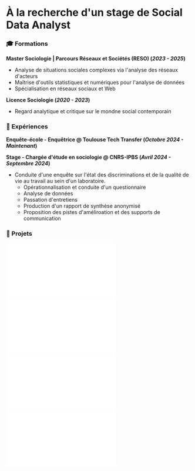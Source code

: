 # À la recherche d'un stage de Social Data Analyst

### 🎓 Formations
**Master Sociologie | Parcours Réseaux et Sociétés (RESO) (_2023 - 2025_)**
- Analyse de situations sociales complexes via l'analyse des réseaux d'acteurs
- Maîtrise d'outils statistiques et numériques pour l'analyse de données
- Spécialisation en réseaux sociaux et Web

**Licence Sociologie (_2020 - 2023_)**
- Regard analytique et critique sur le mondne social contemporain

### 💼 Expériences
**Enquête-école - Enquêtrice
@ Toulouse Tech Transfer (_Octobre 2024 - Maintenant_)**

**Stage - Chargée d'étude en sociologie
@ CNRS-IPBS (_Avril 2024 - Septembre 2024_)**
- Conduite d'une enquête sur l'état des discriminations et de la qualité de vie au travail au sein d'un laboratoire.
  - Opérationnalisation et conduite d'un questionnaire
  - Analyse de données
  - Passation d'entretiens
  - Production d'un rapport de synthèse anonymisé
  - Proposition des pistes d'améliroation et des supports de communication

### 📂 Projets
[![Projet 1](/mesdocuments/dossier_topicmodeling.pdf)](/mesdocuments.dossier_topicmodeling.pdf)
[![Projet 2](/mesdocuments/dossier_jamovi.pdf)](/mesdocuments.dossier_jamovi.pdf)
[![Projet 3](/mesdocuments/dossier_noblesse.pdf)](/mesdocuments/dossier_noblesse.pdf)
[![Projet 4](/mesdocuments/dossier_réseauxpersonnels.pdf)](/mesdocuments/dossier_réseauxpersonnels.pdf)



